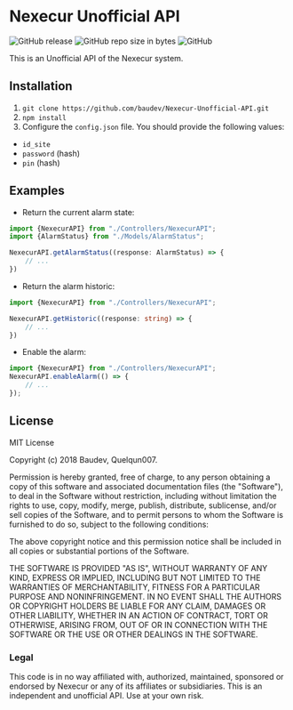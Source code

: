 # Nexecur Unofficial API

![GitHub release](https://img.shields.io/github/release/baudev/Nexecur-Unofficial-API.svg)
![GitHub repo size in bytes](https://img.shields.io/github/repo-size/baudev/Nexecur-Unofficial-API.svg)
![GitHub](https://img.shields.io/github/license/baudev/Nexecur-Unofficial-API.svg)

This is an Unofficial API of the Nexecur system. 

## Installation

1. `git clone https://github.com/baudev/Nexecur-Unofficial-API.git`
2. `npm install`
3. Configure the `config.json` file. You should provide the following values:
- `id_site`
- `password` (hash)
- `pin` (hash)

## Examples

- Return the current alarm state:
```typescript
import {NexecurAPI} from "./Controllers/NexecurAPI";
import {AlarmStatus} from "./Models/AlarmStatus";

NexecurAPI.getAlarmStatus((response: AlarmStatus) => {
    // ...
})
```

- Return the alarm historic:
```typescript
import {NexecurAPI} from "./Controllers/NexecurAPI";

NexecurAPI.getHistoric((response: string) => {
    // ...
})
```

- Enable the alarm:
```typescript
import {NexecurAPI} from "./Controllers/NexecurAPI";
NexecurAPI.enableAlarm(() => {
    // ...
});
```

## License

MIT License

Copyright (c) 2018 Baudev, Quelqun007.

Permission is hereby granted, free of charge, to any person obtaining a copy
of this software and associated documentation files (the "Software"), to deal
in the Software without restriction, including without limitation the rights
to use, copy, modify, merge, publish, distribute, sublicense, and/or sell
copies of the Software, and to permit persons to whom the Software is
furnished to do so, subject to the following conditions:

The above copyright notice and this permission notice shall be included in all
copies or substantial portions of the Software.

THE SOFTWARE IS PROVIDED "AS IS", WITHOUT WARRANTY OF ANY KIND, EXPRESS OR
IMPLIED, INCLUDING BUT NOT LIMITED TO THE WARRANTIES OF MERCHANTABILITY,
FITNESS FOR A PARTICULAR PURPOSE AND NONINFRINGEMENT. IN NO EVENT SHALL THE
AUTHORS OR COPYRIGHT HOLDERS BE LIABLE FOR ANY CLAIM, DAMAGES OR OTHER
LIABILITY, WHETHER IN AN ACTION OF CONTRACT, TORT OR OTHERWISE, ARISING FROM,
OUT OF OR IN CONNECTION WITH THE SOFTWARE OR THE USE OR OTHER DEALINGS IN THE
SOFTWARE.

### Legal
This code is in no way affiliated with, authorized, maintained, sponsored or endorsed by Nexecur or any of its affiliates or subsidiaries. This is an independent and unofficial API. Use at your own risk.
